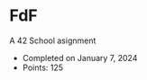 # FdF
A 42 School asignment
<ul>
  <li>Completed on January 7, 2024</li>
  <li>Points: 125</li>
</ul>
